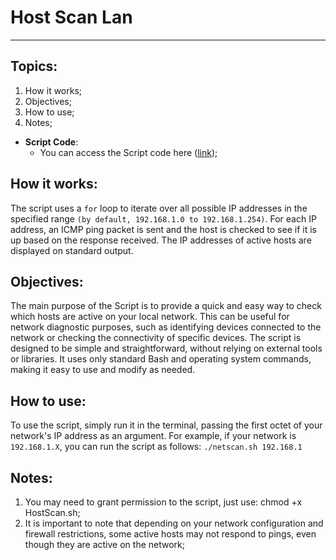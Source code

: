 # Host Scan Lan

---

## **Topics:**
<ol type="1">
  <li>How it works;</li>
  <li>Objectives;</li>
  <li>How to use;</li>
  <li>Notes;</li>
</ol>

- **Script Code**:
  - You can access the Script code here ([link](https://github.com/guimedina/HostScan/blob/main/HostScan.sh));

## **How it works:**
  The script uses a `for` loop to iterate over all possible IP addresses in the specified range `(by default, 192.168.1.0 to 192.168.1.254)`.
  For each IP address, an ICMP ping packet is sent and the host is checked to see if it is up based on the response received. The IP addresses of active hosts are displayed on standard output.
  
## **Objectives:**
  The main purpose of the Script is to provide a quick and easy way to check which hosts are active on your local network. This can be useful for network diagnostic purposes, such as identifying devices connected to the network or checking the connectivity of specific devices.
  The script is designed to be simple and straightforward, without relying on external tools or libraries. It uses only standard Bash and operating system commands, making it easy to use and modify as needed.

  ## **How to use:**
  To use the script, simply run it in the terminal, passing the first octet of your network's IP address as an argument. For example, if your network is `192.168.1.X`, you can run the script as follows:
  `./netscan.sh 192.168.1`
  
  ## **Notes:**
  <ol type="1">
  <li>You may need to grant permission to the script, just use: chmod +x HostScan.sh;</li>
  <li>It is important to note that depending on your network configuration and firewall restrictions, some active hosts may not respond to pings, even though they are active on the network;</li>
</ol>


  
